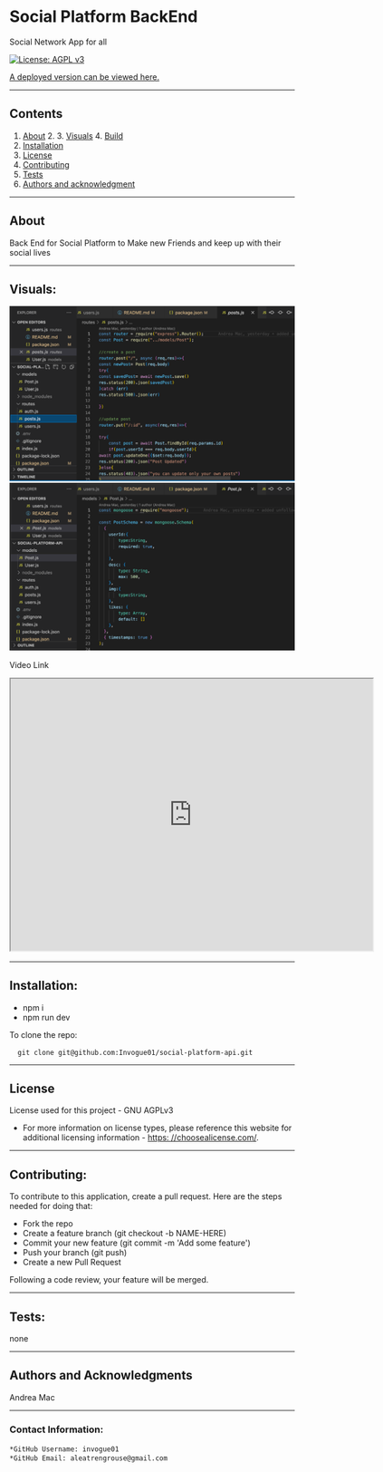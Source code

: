 # Social Platform BackEnd

Social Network App for all

[![License: AGPL v3](https://img.shields.io/badge/License-AGPL%20v3-blue.svg)](https://www.gnu.org/licenses/agpl-3.0)

[A deployed version can be viewed here.](https://github.com/Invogue01/social-platform-api)

---

## Contents

1. [About](#about) 2. 3. [Visuals](#visuals) 4. [Build](#build)
2. [Installation](#installation)
3. [License](#license)
4. [Contributing](#contributing)
5. [Tests](#tests)
6. [Authors and acknowledgment](#authors%20and%20acknowledgment)

---

## About

Back End for Social Platform to
Make new Friends and keep up with their social lives

---

## Visuals:

![Code Snippet One](/media/code1.png)
![Code Snippet One](/media/code2.png)

Video Link
[]()

<iframe src="https://drive.google.com/file/d/117KwKn-ZsaBuT1tXb1RgGp1GpuSIQLRd/preview" width="640" height="480"></iframe>

---

## Installation:

- npm i
- npm run dev

To clone the repo:

      git clone git@github.com:Invogue01/social-platform-api.git

---

## License

License used for this project - GNU AGPLv3

- For more information on license types, please reference this website
  for additional licensing information - [https: //choosealicense.com/](https://choosealicense.com/).

---

## Contributing:

To contribute to this application, create a pull request.
Here are the steps needed for doing that:

- Fork the repo
- Create a feature branch (git checkout -b NAME-HERE)
- Commit your new feature (git commit -m 'Add some feature')
- Push your branch (git push)
- Create a new Pull Request

Following a code review, your feature will be merged.

---

## Tests:

none

---

## Authors and Acknowledgments

Andrea Mac

---

### Contact Information:

    *GitHub Username: invogue01
    *GitHub Email: aleatrengrouse@gmail.com

